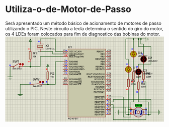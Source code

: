 # Utiliza-o-de-Motor-de-Passo
Será apresentado um método básico de acionamento de motores de passo utilizando o PIC. 
Neste circuito a tecla determina o sentido do giro do motor, os 4 LDEs foram colocados para fim de diagnostico das bobinas do motor.
![Screenshot](motor.png)

